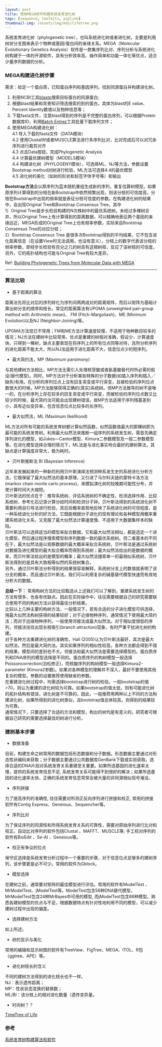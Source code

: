 ```yaml
---
layout: post
title: 使用MEGA软件构建系统发育进化树
tags: [sequence, toolkits, pipline]
thumbnail-img: /assets/img/mds/lifetree.png
---
```


系统发育进化树（phylogenetic tree），也叫系统进化树或者进化树，主要是利用树状分支图来表示个物种或基因/蛋白间的亲缘关系。MEGA（Molecular Evolutionary Genetics Analysis）软件是一款集序列比对、序列分析与系统进化树构建于一体的开源软件，具有分析效率高、操作简单和功能一体化等优点，适合少量序列数据的分析。

### MEGA构建进化树步骤

需求：给定一个蛋白质，已知蛋白序列和基因序列，找到同源蛋白并构建进化树。

1. 利用NCBI工具[blastp](https://blast.ncbi.nlm.nih.gov/Blast.cgi)搜索目标蛋白的同源蛋白;
2. 根据blast结果和背景知识筛选搜索的到的蛋白，具体为blast的E value、Percent Identity数值以及物种信息等；
3. 下载fasta文件，注意blast得到的序列是不完整的蛋白序列，可以根据Protein数据库ID，利用[Batch Entrez](https://www.ncbi.nlm.nih.gov/sites/batchentrez)工具批量下载序列文件；
4. 使用MEGA构建进化树：  
4.1 导入下载的fasta文件（DATA模块）  
4.2 使用ClustalW或者MUSCLE算法进行多序列比对，比对完成后可以对冗余序列进行裁剪对齐  
4.3 点击Data按钮，完成Phylogenetic Analysis  
4.4 计算最优建树模型（MODELS模块）  
4.4 构建进化树（PHYLOGENY模块），可选择ML、NJ等方法，参数设置Bootstrap method对树进行检验，ML方法可选择4.4的最优模型  
4.5 进化树的美化（如树的形状和标签字体字号等）和输出

**Bootstrap方法**会以原序列为蓝本随机重组生成新的序列，重复估算树模型。如果原序列计算得到的分枝在新Bootstrap中依然频繁出现，则该分枝的可信度高，分枝在Bootstrap中出现的频率就是表征分枝可信度的参数。在构建进化树的结果中，会出现Original Tree和Bootstrap Consensus Tree，其中  
1）Original Tree是步长检验构建的N次株树中的最优系统树。未经过多棵树合并，所以Original Tree上有计算得到的距离数据，可以精确地表征两个基因的亲缘远近，MEGA形成的Original Tree上也有频率参数，实际来自Bootstrap Consensus Tree的对应分枝；  
2）Bootstrap Consensus Tree 是很多次Bootstrap得到的平均结果，它不包含进化距离信息（在设置View时无法调用，也没有意义），分枝上的数字代表该分枝的频率参数，即经步长检验有百分之几的树具有这根树枝，反应了该树枝的可信度。另外，它的拓扑结构也可能与Original Tree有较大差异。

Ref: [Building Phylogenetic Trees from Molecular Data with MEGA](https://academic.oup.com/mbe/article/30/5/1229/992850?login=true)

---

### 算法比较

- 基于距离的算法

距离法先将比对后的序列转化为序列间两两成对的距离矩阵，而后以矩阵为基础计算出树分支的顺序和枝长。常见的距离算法有UPGMA (unweighted pair-group method with Arithmetic mean)、 FM (Fitch-Margoliash)、ME (Minimum Evolution)以及NJ (Neighbor-Joining)等。

UPGMA方法现已不常用；FM和ME方法计算速度较慢，不适用于物种数目较多的情况；NJ方法在建树中比较常用，优点是重建的树相对准确，假设少，计算速度快，只得到一棵树，缺点主要表现在将序列上的所有位点同等对待，且所分析序列的进化距离不能太大，所以NJ法适用于进化距离不大，信息位点少的短序列。

- 最大简约法，MP (Maximum parsimony)

与其他建树方法相比，MP方法无需引入处理核苷酸或者氨基酸替代时所必需的假设(替代模型)。同时，MP方法对于分析某些特殊的分子数据(如插入序列和插入／缺失)有用。在分析的序列位点上没有回复突变或平行突变，且被检验的序列位点数很大的时候，MP方法能够获得正确的(真实)系统树。但MP方法推导的树不是唯一的，在分析序列上存在较多的回复突变或平行突变，而被检验的序列位点数又比较少的时候，最大简约法可能会出现建树错误。故MP方法适用于序列残基差别小，具有近似变异率，包含信息位点比较多的长序列。

- 最大似然法，ML (Maximum likelihood)

ML方法对所有可能的系统发育树都计算似然函数，似然函数值最大的那棵树即为最可能的系统发育树。利用最大似然法来推断一组序列的系统发生树，需首先确定序列进化的模型，如Jukes—Cantor模型、Kimura二参数模型及一般二参数模型等。在进化模型选择合理的情况下，ML法是与进化事实吻合最好的建树算法，其缺点是计算强度非常大，极为耗时。

- 贝叶斯推断法 BI (Bayesian Inference)

近年来发展起来的一种新的利用贝叶斯演绎法预测种系发生史的系统进化分析方法，它既保留了最大似然法的基本原理，又引进了马尔科夫链的蒙特卡洛方法(markov chain monte carlo process)，来模拟演化树的较晚期可能性分布，并使计算时间大大缩短。  
贝叶斯法的优点在于：推导系统树、评估系统树的不确定性、检测选择作用、比较系统树、参考化石记录计算分歧时间和检测分子钟。贝叶斯法得到的系统进化树不需要利用自引导法进行检验，其后验概率直观地反映了系统进化树的可信程度，是一种系统进化分析的好方法，它既能根据分子进化的现有理论和各种模型用概率重建系统进化关系，又克服了最大似然法计算速度慢、不适用于大数据集样本的缺陷。  
贝叶斯法可以选择适当的模型来拟合数据，它和最大似然法相似，都是选定一个进化模型，然后通过程序搜索模型和序列数据一致的最优系统树。但二者基本的不同在于，最大似然法是以观察数据的最大概率来拟合系统树，贝叶斯法是通过系统树对数据及进化模型的最大拟合概率而得到系统树；最大似然法给出的是数据的概率，而贝叶斯法给出的是模型的概率；最大似然法搜索单一的最相似系统树，贝叶斯法得到的是具有大致相等似然的系统树集合。  
另外，通过贝叶斯法分析得到的结果很容易解释，系统树分支上的数值就表明了该分支的概率，而且通过贝叶斯法，我们可以利用复杂的碱基替代模型快速而有效地分析大的数据。

**总结一下：**
常用构树方法的比较甄选从上述我们可以了解到，重建系统发生树的方法有很多，也各有优缺点。因此在实际操作中，往往需要根据自己的研究需要联合使用不同的构树方法以获得最佳分析结果。  
比较以上几种主要的构树方法，一般情况下，若有合适的分子进化模型可供选择，用最大似然法构树获得的结果较好；对于近缘物种序列，通常情况下使用最大简约法；而对于远缘物种序列，一般使用邻接法或最大似然法。对于相似度很低的序列，邻接法往往出现长枝吸引(branch attraction)现象，有时严重干扰进化树的构建。  
对于各种方法重建进化树的准确性，Hall (2005)认为贝叶斯法最好，其次是最大似然法，然后是最大简约法。其实如果序列的相似性较高，各种方法都会得到不错的结果，模型间的差别也不大。邻接法和最大似然法是需要选择模型的。蛋白质序列和DNA序列的模型选择是不同的。蛋白质序列的构树模型一般选择Poissoncorrection(泊松修正)，而核酸序列的构树模型一般选择Kimura2-parameter (Kimura2参数)。如果对各种模型的理解并不深入，最好不要使用其他复杂的模型。参数的设置推荐使用缺省的参数。  
在重建进化树过程中，均需选择bootstrap进行树的检验。一般bootstrap的值>70，则认为重建的进化树较为可靠。如果bootstrap的值太低，则有可能进化树的拓扑结构有错误，进化树是不可靠的。因此，一般推荐用两种以上不同的方法构建进化树，如果所得到的进化树类似，且bootstrap值总体较高，则得到的结果较为可靠。  
通常情况下，只要选择了合适的方法和模型，构出的树均是有意义的，研究者可根据自己研究的需要选择最佳的树进行分析。

### 建树基本步骤

- 数据准备

目前，构建生命之树常用的数据包括形态数据和分子数据。形态数据主要通过对形态性状编码来获取；分子数据主要通过公共数据库GenBank下载或实验获取。选择合适的DNA片段对系统发育关系重建至关重要。如果所选基因的进化速率太慢，提供的系统发育信息不足, 系统发育关系可能得不到很好的解决；如果所选基因的进化速率太快，正确的系统发育信息常常会被大量的非同源相似信号淹没。

- 序列拼接

为了提高序列的准确性, 往往需要对所测正反向序列进行拼接和校正, 常用的拼接软件有Contig Express、Geneious、Sequencher等。

- 序列比对

为了保证序列的同源性和所得系统发育关系的可靠性，需要对原始序列进行比对和校正。自动比对序列的软件包括Clustal 、MAFFT、MUSCLE等; 手工校对序列的软件有BioEdit 、Se-Al 、Geneious等。

- 校正有争议的位点

保守区选择是系统发育分析过程中一个重要的步骤，对于信息位点足够多的建树序列，该步骤更是必不可少。常用的软件为Gblock。

- 模型选择

在建树之前，通常要对矩阵的最佳模型进行评估。常用的软件有ModelTest 、MrModelTest、jModelTest等。ModelTest包含56种DNA替代模型，MrModelTest包含24种MrBayes中可用的模型, 而jModelTest包含88种模型。熟悉各建树模型的优点与不足，根据数据特点有针对性地利用不同的模型，可以减少建树过程中出现的偏差。

- 选择建树方法

如上所述。

- 树的显示与美化

常用的编辑和显示树图的软件有TreeView、FigTree、MEGA、ITOL、R包（ggtree、APE）等。

- 进化树枝长的含义

不同的建树方法得到的进化枝长也不一样，  
NJ：表示遗传距离；  
MP：性状状态变换的替换数；  
ML/BI：该分枝上的相对进化数量（遗传变异量。

- 时间树？？

[TimeTree of Life](http://www.timetree.org/)

### 参考
[系统发育树构建算法和软件](https://zhuanlan.zhihu.com/p/101144418)
